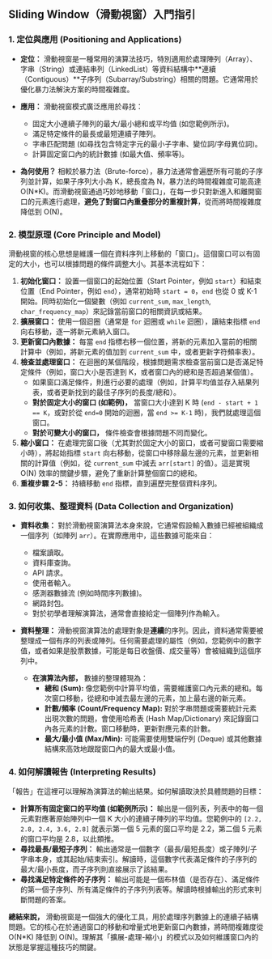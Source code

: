 ## Sliding Window（滑動視窗）入門指引

### 1. 定位與應用 (Positioning and Applications)

*   **定位：** 滑動視窗是一種常用的演算法技巧，特別適用於處理陣列（Array）、字串（String）或連結串列（LinkedList）等資料結構中**連續（Contiguous）**子序列（Subarray/Substring）相關的問題。它通常用於優化暴力法解決方案的時間複雜度。
*   **應用：** 滑動視窗模式廣泛應用於尋找：
    *   固定大小連續子陣列的最大/最小總和或平均值 (如您範例所示)。
    *   滿足特定條件的最長或最短連續子陣列。
    *   字串匹配問題 (如尋找包含特定字元的最小子字串、變位詞/字母異位詞)。
    *   計算固定窗口內的統計數據 (如最大值、頻率等)。

*   **為何使用？** 相較於暴力法（Brute-force），暴力法通常會遍歷所有可能的子序列並計算，如果子序列大小為 K，總長度為 N，暴力法的時間複雜度可能高達 O(N*K)。而滑動視窗通過巧妙地移動「窗口」，在每一步只對新進入和離開窗口的元素進行處理，**避免了對窗口內重疊部分的重複計算**，從而將時間複雜度降低到 O(N)。

### 2. 模型原理 (Core Principle and Model)

滑動視窗的核心思想是維護一個在資料序列上移動的「窗口」。這個窗口可以有固定的大小，也可以根據問題的條件調整大小。其基本流程如下：

1.  **初始化窗口：** 設置一個窗口的起始位置（Start Pointer，例如 `start`）和結束位置（End Pointer，例如 `end`），通常初始時 `start = 0`，`end` 也從 0 或 K-1 開始。同時初始化一個變數（例如 `current_sum`, `max_length`, `char_frequency_map`）來記錄當前窗口的相關資訊或結果。
2.  **擴展窗口：** 使用一個迴圈（通常是 `for` 迴圈或 `while` 迴圈），讓結束指標 `end` 向右移動，逐一將新元素納入窗口。
3.  **更新窗口內數據：** 每當 `end` 指標右移一個位置，將新的元素加入當前的相關計算中（例如，將新元素的值加到 `current_sum` 中，或者更新字符頻率表）。
4.  **檢查並處理窗口：** 在迴圈的某個階段，根據問題需求檢查當前窗口是否滿足特定條件（例如，窗口大小是否達到 K，或者窗口內的總和是否超過某個值）。
    *   如果窗口滿足條件，則進行必要的處理（例如，計算平均值並存入結果列表，或者更新找到的最佳子序列的長度/總和）。
    *   **對於固定大小的窗口 (如範例)，** 當窗口大小達到 K 時 (`end - start + 1 == K`，或對於從 `end=0` 開始的迴圈，當 `end >= K-1` 時)，我們就處理這個窗口。
    *   **對於可變大小的窗口，** 條件檢查會根據問題不同而變化。
5.  **縮小窗口：** 在處理完窗口後（尤其對於固定大小的窗口，或者可變窗口需要縮小時），將起始指標 `start` 向右移動，從窗口中移除最左邊的元素，並更新相關的計算值（例如，從 `current_sum` 中減去 `arr[start]` 的值）。這是實現 O(N) 效率的關鍵步驟，避免了重新計算整個窗口的總和。
6.  **重複步驟 2-5：** 持續移動 `end` 指標，直到遍歷完整個資料序列。

### 3. 如何收集、整理資料 (Data Collection and Organization)

*   **資料收集：** 對於滑動視窗演算法本身來說，它通常假設輸入數據已經被組織成一個序列（如陣列 `arr`）。在實際應用中，這些數據可能來自：
    *   檔案讀取。
    *   資料庫查詢。
    *   API 請求。
    *   使用者輸入。
    *   感測器數據流 (例如時間序列數據)。
    *   網路封包。
    *   對於初學者理解演算法，通常會直接給定一個陣列作為輸入。

*   **資料整理：** 滑動視窗演算法的處理對象是**連續**的序列。因此，資料通常需要被整理成一個有序的列表或陣列。任何需要處理的屬性（例如，您範例中的數字值，或者如果是股票數據，可能是每日收盤價、成交量等）會被組織到這個序列中。
    *   **在演算法內部，** 數據的整理體現為：
        *   **總和 (Sum):** 像您範例中計算平均值，需要維護窗口內元素的總和。每次窗口移動，從總和中減去最左邊的元素，加上最右邊的新元素。
        *   **計數/頻率 (Count/Frequency Map):** 對於字串問題或需要統計元素出現次數的問題，會使用哈希表 (Hash Map/Dictionary) 來記錄窗口內各元素的計數。窗口移動時，更新對應元素的計數。
        *   **最大/最小值 (Max/Min):** 可能需要使用雙端佇列 (Deque) 或其他數據結構來高效地跟蹤窗口內的最大或最小值。

### 4. 如何解讀報告 (Interpreting Results)

「報告」在這裡可以理解為演算法的輸出結果。如何解讀取決於具體問題的目標：

*   **計算所有固定窗口的平均值 (如範例所示)：** 輸出是一個列表，列表中的每一個元素對應著原始陣列中一個 K 大小的連續子陣列的平均值。您範例中的 `[2.2, 2.8, 2.4, 3.6, 2.8]` 就表示第一個 5 元素的窗口平均是 2.2，第二個 5 元素的窗口平均是 2.8，以此類推。
*   **尋找最長/最短子序列：** 輸出通常是一個數字（最長/最短長度）或子陣列/子字串本身，或其起始/結束索引。解讀時，這個數字代表滿足條件的子序列的最大/最小長度，而子序列則直接展示了該結果。
*   **尋找滿足特定條件的子序列：** 輸出可能是一個布林值（是否存在）、滿足條件的第一個子序列、所有滿足條件的子序列列表等。解讀時根據輸出的形式來判斷問題的答案。

**總結來說，** 滑動視窗是一個強大的優化工具，用於處理序列數據上的連續子結構問題。它的核心在於通過窗口的移動和增量式地更新窗口內數據，將時間複雜度從 O(N*K) 降低到 O(N)。理解其「擴展-處理-縮小」的模式以及如何維護窗口內的狀態是掌握這種技巧的關鍵。